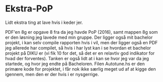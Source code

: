 # Ekstra-PoP
Lidt ekstra ting at lave hvis i keder jer.

PDF'en 8g er opgave 8 fra da jeg havde PoP (2016), samt mappen 8g som er den løsning jeg lavede med min gruppe. Der ligger også mit bachelor projekt, i kan selv compile rapporten hvis i vil, men der ligger også en PDF jeg allerede har compilet, så hvis i har lyst kan i se hvordan et bachelor projekt på DIKU er (vi fik 10 for det, så det er en relavtiv god indikator for hvad der forventes). Tanken er også lidt at i kan se hvor jeg var da jeg startede, og hvor jeg endte på Bacheloren. Filen Autotune.hs er den primære kode for projektet, i får nok ikke særlig meget ud af at kigge den igennem, men den er der hvis i er nysgerrige.
